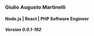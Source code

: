 
### Giulio Augusto Martinelli
#### Node.js | React | PHP Software Engineer
##### Version 0.0.1-192
